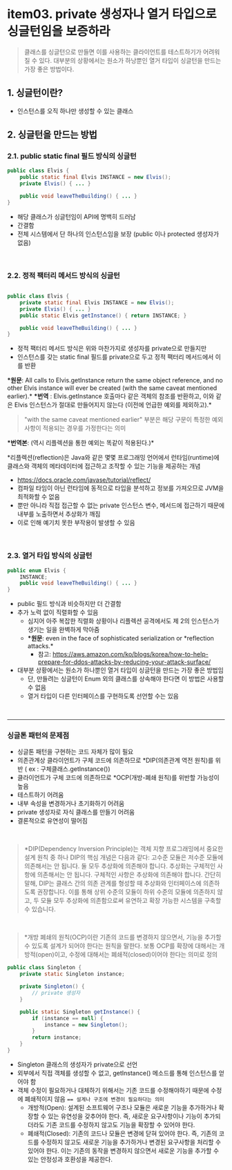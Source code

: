 # item03. private 생성자나 열거 타입으로 싱글턴임을 보증하라

> 클래스를 싱글턴으로 만들면 이를 사용하는 클라이언트를 테스트하기가 어려워질 수 있다.
> 대부분의 상황에서는 원소가 하낭뿐인 열거 타입이 싱글턴을 만드는 가장 좋은 방법이다.

## 1. 싱글턴이란?

-   인스턴스를 오직 하나만 생성할 수 있는 클래스

## 2. 싱글턴을 만드는 방법

### 2.1. public static final 필드 방식의 싱글턴

```java
public class Elvis {
    public static final Elvis INSTANCE = new Elvis();
    private Elvis() { ... }

    public void leaveTheBuilding() { ... }
}
```

-   해당 클래스가 싱글턴임이 API에 명백히 드러남
-   간결함
-   전체 시스템에서 단 하나의 인스턴스임을 보장 (public 이나 protected 생성자가 없음)

<br/>

### 2.2. 정적 팩터리 메서드 방식의 싱글턴

```java

public class Elvis {
    private static final Elvis INSTANCE = new Elvis();
    private Elvis() { ... }
    public static Elvis getInstance() { return INSTANCE; }

    public void leaveTheBuilding() { ... }
}
```

-   정적 팩터리 메서드 방식은 위와 마찬가지로 생성자를 private으로 만들지만
-   인스턴스를 갖는 static final 필드를 private으로 두고 정적 팩터리 메서드에서 이를 반환

**\*원문**: All calls to Elvis.getInstance return the same object reference, and no other Elvis instance will ever be created (with the same caveat mentioned earlier).\*
**\*번역** : Elvis.getInstance 호출마다 같은 객체의 참조를 반환하고, 이와 같은 Elvis 인스턴스가 절대로 만들어지지 않는다 (이전에 언급한 예외를 제외하고).\*

> "with the same caveat mentioned earlier" 부분은 해당 구문이 특정한 예외 사항이 적용되는 경우를 가정한다는 의미

**\*번역본**: (역시 리플렉션을 통한 예외는 똑같이 적용된다.)\*

\*리플렉션(reflection)은 Java와 같은 몇몇 프로그래밍 언어에서 런타임(runtime)에 클래스와 객체의 메타데이터에 접근하고 조작할 수 있는 기능을 제공하는 개념

-   https://docs.oracle.com/javase/tutorial/reflect/
-   컴파일 타임이 아닌 런타임에 동적으로 타입을 분석하고 정보를 가져오므로 JVM을 최적화할 수 없음
-   뿐만 아니라 직접 접근할 수 없는 private 인스턴스 변수, 메서드에 접근하기 때문에 내부를 노출하면서 추상화가 깨짐
-   이로 인해 예기치 못한 부작용이 발생할 수 있음

<br/>

### 2.3. 열거 타입 방식의 싱글턴

```java
public enum Elvis {
    INSTANCE;
    public void leaveTheBuilding() { ... }
}
```

-   public 필드 방식과 비슷하지만 더 간결함
-   추가 노력 없이 직렬화할 수 있음
    -   심지어 아주 복잡한 직렬화 상황이나 리플렉션 공격에서도 제 2의 인스턴스가 생기는 일을 완벽하게 막아줌
    -   **\*원문**: even in the face of sophisticated serialization or \*reflection attacks.\*
        -   참고: https://aws.amazon.com/ko/blogs/korea/how-to-help-prepare-for-ddos-attacks-by-reducing-your-attack-surface/
-   대부분 상황에서는 원소가 하나뿐인 열거 타입이 싱글턴을 만드는 가장 좋은 방법임
    -   단, 만들려는 싱글턴이 Enum 외의 클래스를 상속해야 한다면 이 방법은 사용할 수 없음
    -   열거 타입이 다른 인터페이스를 구현하도록 선언할 수는 있음

<br/>

---

### 싱글톤 패턴의 문제점

-   싱글톤 패턴을 구현하는 코드 자체가 많이 필요
-   의존관계상 클라이언트가 구체 코드에 의존하므로 \*DIP(의존관계 역전 원칙)를 위반 ( ex : 구체클래스.getInstance())
-   클라이언트가 구체 코드에 의존하므로 \*OCP(개방-폐쇄 원칙)를 위반할 가능성이 높음
-   테스트하기 어려움
-   내부 속성을 변경하거나 초기화하기 어려움
-   private 생성자로 자식 클래스를 만들기 어려움
-   결론적으로 유연성이 떨어짐

<br/>

> \*DIP(Dependency Inversion Principle)는 객체 지향 프로그래밍에서 중요한 설계 원칙 중 하나
> DIP의 핵심 개념은 다음과 같다:
> 고수준 모듈은 저수준 모듈에 의존해서는 안 됩니다. 둘 모두 추상화에 의존해야 합니다.
> 추상화는 구체적인 사항에 의존해서는 안 됩니다. 구체적인 사항은 추상화에 의존해야 합니다.
> 간단히 말해, DIP는 클래스 간의 의존 관계를 형성할 때 추상화와 인터페이스에 의존하도록 권장합니다. 이를 통해 상위 수준의 모듈이 하위 수준의 모듈에 의존하지 않고, 두 모듈 모두 추상화에 의존함으로써 유연하고 확장 가능한 시스템을 구축할 수 있습니다.

<br/>

> \*개방 폐쇄의 원칙(OCP)이란 기존의 코드를 변경하지 않으면서, 기능을 추가할 수 있도록 설계가 되어야 한다는 원칙을 말한다. 보통 OCP를 확장에 대해서는 개방적(open)이고, 수정에 대해서는 폐쇄적(closed)이어야 한다는 의미로 정의

```java
public class Singleton {
    private static Singleton instance;

    private Singleton() {
        // private 생성자
    }

    public static Singleton getInstance() {
        if (instance == null) {
            instance = new Singleton();
        }
        return instance;
    }
}
```

-   Singleton 클래스의 생성자가 private으로 선언
-   외부에서 직접 객체를 생성할 수 없고, getInstance() 메소드를 통해 인스턴스를 얻어야 함
-   객체 수정이 필요하거나 대체하기 위해서는 기존 코드를 수정해야하기 때문에 수정에 폐쇄적이지 않음 `== 설계나 구조에 변경이 필요하다는 의미`
    -   개방적(Open): 설계된 소프트웨어 구조나 모듈은 새로운 기능을 추가하거나 확장할 수 있는 유연성을 갖추어야 한다. 즉, 새로운 요구사항이나 기능이 추가되더라도 기존 코드를 수정하지 않고도 기능을 확장할 수 있어야 한다.
    -   폐쇄적(Closed): 기존의 코드나 모듈은 변경에 닫혀 있어야 한다. 즉, 기존의 코드를 수정하지 않고도 새로운 기능을 추가하거나 변경된 요구사항을 처리할 수 있어야 한다. 이는 기존의 동작을 변경하지 않으면서 새로운 기능을 추가할 수 있는 안정성과 호환성을 제공한다.
